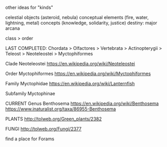 other ideas for "kinds"

celestial objects (asteroid, nebula)
conceptual elements (fire, water, lightning, metal)
concepts (knowledge, solidarity, justice)
destiny: major arcana

class > order


LAST COMPLETED:
Chordata > Olfactores > Vertebrata > Actinopterygii > Teleost > Neoteleostei > Myctophiformes

Clade Neoteleostei
https://en.wikipedia.org/wiki/Neoteleostei

Order Myctophiformes
https://en.wikipedia.org/wiki/Myctophiformes

Family Myctophidae
https://en.wikipedia.org/wiki/Lanternfish

Subfamily Myctophinae

CURRENT
Genus Benthosema
https://en.wikipedia.org/wiki/Benthosema
https://www.inaturalist.org/taxa/86955-Benthosema




PLANTS
http://tolweb.org/Green_plants/2382

FUNGI
http://tolweb.org/Fungi/2377

find a place for Forams